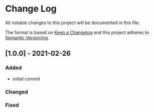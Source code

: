 # Change Log
All notable changes to this project will be documented in this file.
 
The format is based on [Keep a Changelog](http://keepachangelog.com/)
and this project adheres to [Semantic Versioning](http://semver.org/).
 
## [1.0.0] - 2021-02-26
 
### Added
- initial commit
 
### Changed
 
### Fixed